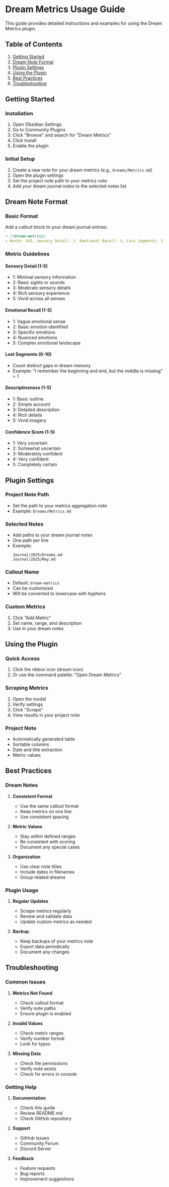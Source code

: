 # Dream Metrics Usage Guide

This guide provides detailed instructions and examples for using the Dream Metrics plugin.

## Table of Contents

1. [Getting Started](#getting-started)
2. [Dream Note Format](#dream-note-format)
3. [Plugin Settings](#plugin-settings)
4. [Using the Plugin](#using-the-plugin)
5. [Best Practices](#best-practices)
6. [Troubleshooting](#troubleshooting)

## Getting Started

### Installation

1. Open Obsidian Settings
2. Go to Community Plugins
3. Click "Browse" and search for "Dream Metrics"
4. Click Install
5. Enable the plugin

### Initial Setup

1. Create a new note for your dream metrics (e.g., `Dreams/Metrics.md`)
2. Open the plugin settings
3. Set the project note path to your metrics note
4. Add your dream journal notes to the selected notes list

## Dream Note Format

### Basic Format

Add a callout block to your dream journal entries:

```markdown
> [!dream-metrics]
> Words: 343, Sensory Detail: 3, Emotional Recall: 3, Lost Segments: 3, Descriptiveness: 4, Confidence Score: 4
```

### Metric Guidelines

#### Sensory Detail (1-5)
- 1: Minimal sensory information
- 2: Basic sights or sounds
- 3: Moderate sensory details
- 4: Rich sensory experience
- 5: Vivid across all senses

#### Emotional Recall (1-5)
- 1: Vague emotional sense
- 2: Basic emotion identified
- 3: Specific emotions
- 4: Nuanced emotions
- 5: Complex emotional landscape

#### Lost Segments (0-10)
- Count distinct gaps in dream memory
- Example: "I remember the beginning and end, but the middle is missing" = 1

#### Descriptiveness (1-5)
- 1: Basic outline
- 2: Simple account
- 3: Detailed description
- 4: Rich details
- 5: Vivid imagery

#### Confidence Score (1-5)
- 1: Very uncertain
- 2: Somewhat uncertain
- 3: Moderately confident
- 4: Very confident
- 5: Completely certain

## Plugin Settings

### Project Note Path
- Set the path to your metrics aggregation note
- Example: `Dreams/Metrics.md`

### Selected Notes
- Add paths to your dream journal notes
- One path per line
- Example:
  ```
  Journal/2025/Dreams.md
  Journal/2025/May.md
  ```

### Callout Name
- Default: `dream-metrics`
- Can be customized
- Will be converted to lowercase with hyphens

### Custom Metrics
1. Click "Add Metric"
2. Set name, range, and description
3. Use in your dream notes

## Using the Plugin

### Quick Access
1. Click the ribbon icon (dream icon)
2. Or use the command palette: "Open Dream Metrics"

### Scraping Metrics
1. Open the modal
2. Verify settings
3. Click "Scrape"
4. View results in your project note

### Project Note
- Automatically generated table
- Sortable columns
- Date and title extraction
- Metric values

## Best Practices

### Dream Notes
1. **Consistent Format**
   - Use the same callout format
   - Keep metrics on one line
   - Use consistent spacing

2. **Metric Values**
   - Stay within defined ranges
   - Be consistent with scoring
   - Document any special cases

3. **Organization**
   - Use clear note titles
   - Include dates in filenames
   - Group related dreams

### Plugin Usage
1. **Regular Updates**
   - Scrape metrics regularly
   - Review and validate data
   - Update custom metrics as needed

2. **Backup**
   - Keep backups of your metrics note
   - Export data periodically
   - Document any changes

## Troubleshooting

### Common Issues

1. **Metrics Not Found**
   - Check callout format
   - Verify note paths
   - Ensure plugin is enabled

2. **Invalid Values**
   - Check metric ranges
   - Verify number format
   - Look for typos

3. **Missing Data**
   - Check file permissions
   - Verify note exists
   - Check for errors in console

### Getting Help

1. **Documentation**
   - Check this guide
   - Review README.md
   - Check GitHub repository

2. **Support**
   - GitHub Issues
   - Community Forum
   - Discord Server

3. **Feedback**
   - Feature requests
   - Bug reports
   - Improvement suggestions 